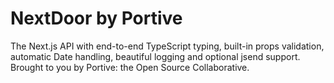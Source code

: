 # NextDoor by Portive

The Next.js API with end-to-end TypeScript typing, built-in props validation, automatic Date handling, beautiful logging and optional jsend support. Brought to you by Portive: the Open Source Collaborative.
